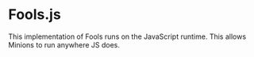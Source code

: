 # Fools.js
This implementation of Fools runs on the JavaScript runtime. This allows Minions to run anywhere JS does.
